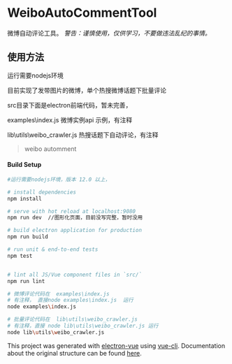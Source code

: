 # WeiboAutoCommentTool

微博自动评论工具。
*警告：谨慎使用，仅供学习，不要做违法乱纪的事情。*

## 使用方法

运行需要nodejs环境 

目前实现了发带图片的微博，单个热搜微博话题下批量评论 

src目录下面是electron前端代码，暂未完善， 

examples\index.js        微博实例api 示例，有注释

lib\utils\weibo_crawler.js  热搜话题下自动评论，有注释

> weibo automment

#### Build Setup

``` bash
#运行需要nodejs环境，版本 12.0 以上， 

# install dependencies
npm install  

# serve with hot reload at localhost:9080
npm run dev  //图形化页面，目前没写完整，暂时没用

# build electron application for production
npm run build

# run unit & end-to-end tests
npm test


# lint all JS/Vue component files in `src/`
npm run lint

# 微博评论代码在  examples\index.js
# 有注释， 直接node examples\index.js  运行
node examples\index.js

# 批量评论代码在  lib\utils\weibo_crawler.js
# 有注释，直接 node lib\utils\weibo_crawler.js 运行
node lib\utils\weibo_crawler.js

```

This project was generated with [electron-vue](https://github.com/SimulatedGREG/electron-vue) using [vue-cli](https://github.com/vuejs/vue-cli). Documentation about the original structure can be found [here](https://simulatedgreg.gitbooks.io/electron-vue/content/index.html).
